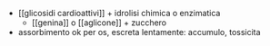 - [[glicosidi cardioattivi]] + idrolisi chimica o enzimatica
	- [[genina]] o [[aglicone]] + zucchero
- assorbimento ok per os, escreta lentamente: accumulo, tossicita